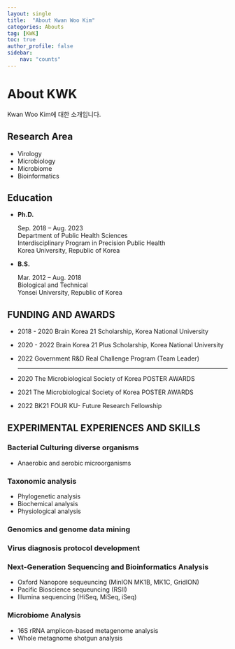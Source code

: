 ```yaml
---
layout: single
title:  "About Kwan Woo Kim"
categories: Abouts
tag: [KWK]
toc: true
author_profile: false
sidebar: 
    nav: "counts"
---
```


# About KWK

Kwan Woo Kim에 대한 소개입니다.  <br/>



## Research Area

- Virology
- Microbiology
- Microbiome
- Bioinformatics <br/>
  


## Education

- **Ph.D.**

  Sep. 2018 – Aug. 2023 <br/>Department of Public Health Sciences <br/>Interdisciplinary Program in Precision Public Health <br/>Korea University, Republic of Korea <br/>

- **B.S.**

  Mar. 2012 – Aug. 2018 <br/>Biological and Technical <br/>
  Yonsei University, Republic of Korea <br/>
  

## FUNDING AND AWARDS

- 2018 - 2020     Brain Korea 21 Scholarship, Korea National University

- 2020 - 2022     Brain Korea 21 Plus Scholarship, Korea National University

- 2022            Government R&D Real Challenge Program (Team Leader)

  ---


- 2020            The Microbiological Society of Korea POSTER AWARDS
- 2021            The Microbiological Society of Korea POSTER AWARDS
- 2022            BK21 FOUR KU- Future Research Fellowship <br/>

  


## EXPERIMENTAL EXPERIENCES AND SKILLS 

### Bacterial Culturing diverse organisms
- Anaerobic and aerobic microorganisms  <br/>
  


### Taxonomic analysis 

- Phylogenetic analysis
- Biochemical analysis
- Physiological analysis <br/>
  

### Genomics and genome data mining <br/>



### Virus diagnosis protocol development <br/>



### Next-Generation Sequencing and Bioinformatics Analysis

- Oxford Nanopore sequeuncing (MinION MK1B, MK1C, GridION)
- Pacific Bioscience sequeuncing (RSⅡ)
- Illumina sequencing (HiSeq, MiSeq, iSeq) <br/>
  


### Microbiome Analysis
- 16S rRNA amplicon-based metagenome analysis
- Whole metagnome shotgun analysis <br/>
